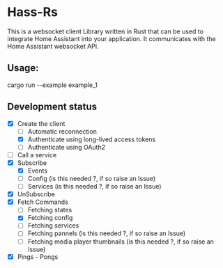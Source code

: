 # Hass-Rs

This is a websocket client Library written in Rust that can be used to integrate Home Assistant into your application. It communicates with the Home Assistant websocket API.


## Usage:

cargo run --example example_1

## Development status

- [x] Create the client
    - [ ] Automatic reconnection
    - [x] Authenticate using long-lived access tokens
    - [ ] Authenticate using OAuth2
- [ ] Call a service
- [x] Subscribe
    - [x] Events
    - [ ] Config (is this needed ?, if so raise an Issue)
    - [ ] Services (is this needed ?, if so raise an Issue)
- [x] UnSubscribe
- [x] Fetch Commands
    - [ ] Fetching states
    - [x] Fetching config
    - [ ] Fetching services
    - [ ] Fetching pannels (is this needed ?, if so raise an Issue)
    - [ ] Fetching media player thumbnails (is this needed ?, if so raise an Issue)
- [x] Pings - Pongs

